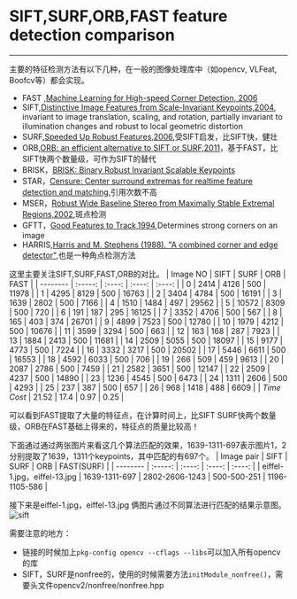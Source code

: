 # SIFT,SURF,ORB,FAST feature detection comparison


---

主要的特征检测方法有以下几种，在一般的图像处理库中（如opencv, VLFeat, Boofcv等）都会实现。

* FAST ,[Machine Learning for High-speed Corner Detection, 2006](http://www.edwardrosten.com/work/fast.html)
* SIFT,[Distinctive Image Features from Scale-Invariant Keypoints,2004](http://en.wikipedia.org/wiki/Scale-invariant_feature_transform), invariant to image translation, scaling, and rotation, partially invariant to illumination changes and robust to local geometric distortion
* SURF,[Speeded Up Robust Features,2006](http://en.wikipedia.org/wiki/Speeded_up_robust_features),受SIFT启发，比SIFT快，健壮
* ORB,[ORB: an efficient alternative to SIFT or SURF,2011](http://en.wikipedia.org/wiki/ORB_(feature_descriptor))，基于FAST，比SIFT快两个数量级，可作为SIFT的替代
* BRISK，[BRISK: Binary Robust Invariant Scalable Keypoints ](http://www.asl.ethz.ch/people/lestefan/personal/iccv2011.pdf)
* STAR，[Censure: Center surround extremas for realtime feature detection and matching](),引用次数不高
* MSER，[Robust Wide Baseline Stereo from Maximally Stable Extremal Regions,2002](http://en.wikipedia.org/wiki/Maximally_stable_extremal_regions),斑点检测
* GFTT，[Good Features to Track,1994](http://docs.opencv.org/modules/imgproc/doc/feature_detection.html#shi94),Determines strong corners on an image
* HARRIS,[Harris and M. Stephens (1988). "A combined corner and edge detector"](http://en.wikipedia.org/wiki/Corner_detection),也是一种角点检测方法


这里主要关注SIFT,SURF,FAST,ORB的对比。
| Image NO  | SIFT      |  SURF     |  ORB  |   FAST |
| --------  | :-----:    | :----:    |  :----:  | :----:  | 
| 0         |   2414    |   4126       |  500     |  11978       |
| 1         |   4295    |   8129       |  500     |  16763      |
| 2         |   3404    |   4784      |    500   |   16191     |
| 3         |    1639   |  2802      |    500   |    7166    |
| 4         |    1510   |  1484      |    497   |    29562    |
| 5         |    10572   |  8309      |   500    |   720     |
| 6         |    191   |  187      |    295   |    16125    |
| 7         |    3352   |  4706      |   500    |   567     |
| 8         |    165   |  403      |   374    |    26701    |
| 9         |    4899   |  7523      |   500    |   12780     |
| 10        |    1979   |  4212      |   500    |   10676     |
| 11        |    3599   |  3294      |    500   |   663     |
| 12        |    163   |  168      |   287    |     7923   |
| 13        |    1884   |  2413      |   500    |   11681     |
| 14        |    2509   |  5055      |   500    |   18097     |
| 15        |    9177   |  4773      |   500    |   7224     |
| 16        |    3332   |  3217      |   500    |   20502     |
| 17        |    5446   |  6611      |    500   |    16553    |
| 18        |    4592   |  6033      |   500    |    706    |
| 19        |    266   |  509      |   459    |    9613    |
| 20        |    2087   |  2786      |  500     |  7459      |
| 21        |    2582   |  3651      |  500     |   12147     |
| 22        |    2509   |  4237      |  500     |  14890      |
| 23        |    1236   |  4545      |   500    |    6473    |
| 24        |    1311   |  2606      |  500     |   4293     |
| 25        |    237   |  387      |   500    |   657     |
| 26        |    968   |  1418      |   488    |   6609     |
| *Time Cost* |    21.52   |  17.4      |  0.97     |   0.25     |

可以看到FAST提取了大量的特征点，在计算时间上，比SIFT SURF快两个数量级，ORB在FAST基础上得来的，特征点的质量比较高！

下面通过通过两张图片来看这几个算法匹配的效果，1639-1311-697表示图片1，2分别提取了1639，1311个keypoints，其中匹配的有697个。
| Image pair  | SIFT      |  SURF     |  ORB  |   FAST(SURF) |
| --------  | :-----:    | :----:    |  :----:  | :----:  | 
| eiffel-1.jpg，eiffel-13.jpg   |  1639-1311-697    |   2802-2606-1243       |  500-500-251     |  1196-1105-586       |


接下来是eiffel-1.jpg，eiffel-13.jpg 俩图片通过不同算法进行匹配的结果示意图。
![sift]({{match_SIFT.jpg}})




需要注意的地方：
* 链接的时候加上`pkg-config opencv --cflags --libs`可以加入所有opencv的库
* SIFT，SURF是nonfree的，使用的时候需要方法`initModule_nonfree()`，需要头文件opencv2/nonfree/nonfree.hpp
